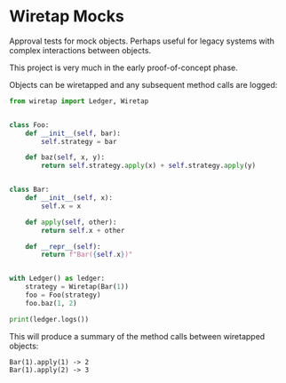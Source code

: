 # Wiretap Mocks

Approval tests for mock objects. Perhaps useful for legacy systems with complex
interactions between objects.

This project is very much in the early proof-of-concept phase.

Objects can be wiretapped and any subsequent method calls are logged:

```python
from wiretap import Ledger, Wiretap


class Foo:
    def __init__(self, bar):
        self.strategy = bar

    def baz(self, x, y):
        return self.strategy.apply(x) + self.strategy.apply(y)


class Bar:
    def __init__(self, x):
        self.x = x

    def apply(self, other):
        return self.x + other

    def __repr__(self):
        return f"Bar({self.x})"


with Ledger() as ledger:
    strategy = Wiretap(Bar(1))
    foo = Foo(strategy)
    foo.baz(1, 2)

print(ledger.logs())
```

This will produce a summary of the method calls between wiretapped objects:

```text
Bar(1).apply(1) -> 2
Bar(1).apply(2) -> 3
```
